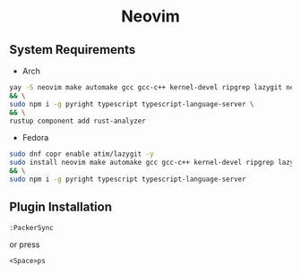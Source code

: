 <h1 align="center">Neovim</h1>

## System Requirements
- Arch
```bash
yay -S neovim make automake gcc gcc-c++ kernel-devel ripgrep lazygit nerd-fonts \
&& \
sudo npm i -g pyright typescript typescript-language-server \
&& \
rustup component add rust-analyzer
```

- Fedora
```bash
sudo dnf copr enable atim/lazygit -y
sudo install neovim make automake gcc gcc-c++ kernel-devel ripgrep lazygit \
&& \
sudo npm i -g pyright typescript typescript-language-server

```

## Plugin Installation
```
:PackerSync
```

or press

```
<Space>ps
```
